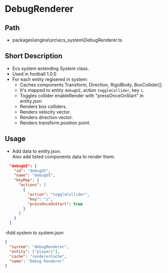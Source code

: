 # DebugRenderer

## Path

- packages\engine\src\ecs_system\DebugRenderer.ts

## Short Description

- Ecs system extending System class.
- Used in football 1.0.0
- For each entity regisered in system:
  - Caches components Transform, Direction, RigidBody, BoxCollider[].
  - It's mapped to entity `debugUI`, action `toggleCollider`, key `i`.
  - Toggles collider enableRender with "pressOnceOnStart" in entity.json
  - Renders box colliders.
  - Renders velocity vector.
  - Renders direction vector.
  - Renders transform.position point.

## Usage

- Add data to entity.json.  
  Also add listed components data to render them.

```json
  "debugUI": {
    "id": "debugUI",
    "name": "debugUI",
    "keyMap": {
      "actions": [
        {
          "action": "toggleCollider",
          "key": "i",
          "pressOnceOnStart": true
        }
      ]
    }
  }
```

-Add system to system.json

```json
{
  "system": "debugRenderer",
  "entity": ["player1"],
  "cache": "rendererCache",
  "name": "Debug Renderer"
}
```
